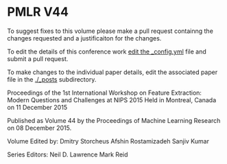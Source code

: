 # PMLR V44

To suggest fixes to this volume please make a pull request containng the changes requested and a justificaiton for the changes.

To edit the details of this conference work [edit the _config.yml](./_config.yml) file and submit a pull request.

To make changes to the individual paper details, edit the associated paper file in the [./_posts](./_posts) subdirectory.

Proceedings of the 1st International Workshop on Feature Extraction: Modern Questions and Challenges at NIPS 2015
  Held in Montreal, Canada on 11 December 2015

Published as Volume 44 by the Proceedings of Machine Learning Research on 08 December 2015.

Volume Edited by:
  Dmitry Storcheus
  Afshin Rostamizadeh
  Sanjiv Kumar

Series Editors:
  Neil D. Lawrence
  Mark Reid
